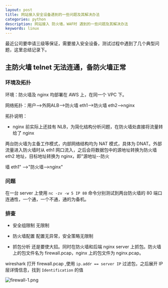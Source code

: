 ```yaml
---
layout: post
title: 网站接入安全设备遇到的一些问题及其解决办法
categories: python
description: 网站接入 防火墙，WAF时 遇到的一些问题及其解决办法
keywords: linux
---
```



最近公司要申请三级等保证，需要接入安全设备，测试过程中遇到了几个典型问题，这里总结记录下。

## 主防火墙 telnet 无法连通，备防火墙正常

### 环境及拓扑

环境：防火墙及 nginx 均部署在 AWS 上，在同一个 VPC 下。

网络拓扑：用户-->外网ALB-->防火墙 eth1-->防火墙 eth2-->nginx

拓扑说明：
 - nginx 前实际上还挂有 NLB，为简化结构分析问题，在防火墙处直接将流量转给了 nginx

两台防火墙为主备工作模式，内部网络结构均为 NAT 模式，具体为 DNAT。外部流量进入防火墙时从 eth1 网口流入，之后会将数据包中的源地址转换为防火墙 eth2 地址，目标地址转换为 nginx，即"源地址--防火

墙 eth1" -->"防火墙-->nginx"


### 问题

在一台 server 上使用 `nc -zv -w 5 IP 80` 命令分别测试到两台防火墙的 80 端口连通性，一个通，一个不通，通的为备机。

### 排查

 - 安全组限制
 无限制
 
 - 防火墙配置
 配置无异常，安全策略无限制
 
 - 抓包分析
还是要使大招。同时在防火墙和后端 nginx server 上抓包。防火墙上的包文件名为 firewall.pcap，nginx 上的包文件为 nginx.pcap。

wireshark 打开 firewall.pcap ,使用 `ip.addr == server IP` 过滤包，之后展开 IP 层详情信息，找到 `Identification` 的值

![firewall-1.png](https://i.loli.net/2020/07/16/TQVcyNqHz85LfPm.png)











